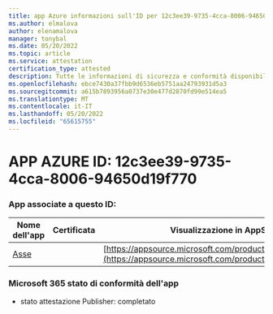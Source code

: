 ```yaml
---
title: app Azure informazioni sull'ID per 12c3ee39-9735-4cca-8006-94650d19f770
ms.author: elmalova
author: elenamalova
manager: tonybal
ms.date: 05/20/2022
ms.topic: article
ms.service: attestation
certification_type: attested
description: Tutte le informazioni di sicurezza e conformità disponibili per 12c3ee39-9735-4cca-8006-94650d19f770.
ms.openlocfilehash: ebce7430a37fbb9d6536eb5751aa24793931d5a3
ms.sourcegitcommit: a615b7893956a0737e30e477d2870fd99e514ea5
ms.translationtype: MT
ms.contentlocale: it-IT
ms.lasthandoff: 05/20/2022
ms.locfileid: "65615755"
---
```

# <a name="azure-app-id-12c3ee39-9735-4cca-8006-94650d19f770"></a>APP AZURE ID: 12c3ee39-9735-4cca-8006-94650d19f770


### <a name="apps-associated-with-this-id"></a>App associate a questo ID:
| **Nome dell'app** | **Certificata** | **Visualizzazione in AppSource** |
|--------------|---------------|-----------------------|
| [Asse](../forward/WA200003932.md) |  | [https://appsource.microsoft.com/product/office/WA200003932](https://appsource.microsoft.com/product/office/WA200003932) |

### <a name="microsoft-365-app-compliance-status"></a>Microsoft 365 stato di conformità dell'app
- stato attestazione Publisher: completato
